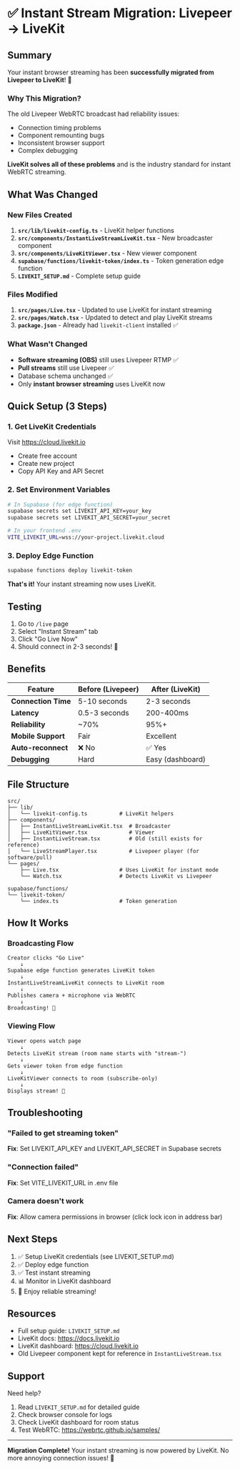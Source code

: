# ✅ Instant Stream Migration: Livepeer → LiveKit

## Summary

Your instant browser streaming has been **successfully migrated from Livepeer to LiveKit**! 🎉

### Why This Migration?

The old Livepeer WebRTC broadcast had reliability issues:
- Connection timing problems
- Component remounting bugs  
- Inconsistent browser support
- Complex debugging

**LiveKit solves all of these problems** and is the industry standard for instant WebRTC streaming.

## What Was Changed

### New Files Created

1. **`src/lib/livekit-config.ts`** - LiveKit helper functions
2. **`src/components/InstantLiveStreamLiveKit.tsx`** - New broadcaster component
3. **`src/components/LiveKitViewer.tsx`** - New viewer component
4. **`supabase/functions/livekit-token/index.ts`** - Token generation edge function
5. **`LIVEKIT_SETUP.md`** - Complete setup guide

### Files Modified

1. **`src/pages/Live.tsx`** - Updated to use LiveKit for instant streaming
2. **`src/pages/Watch.tsx`** - Updated to detect and play LiveKit streams
3. **`package.json`** - Already had `livekit-client` installed ✅

### What Wasn't Changed

- **Software streaming (OBS)** still uses Livepeer RTMP ✅
- **Pull streams** still use Livepeer ✅
- Database schema unchanged ✅
- Only **instant browser streaming** uses LiveKit now

## Quick Setup (3 Steps)

### 1. Get LiveKit Credentials

Visit https://cloud.livekit.io
- Create free account
- Create new project
- Copy API Key and API Secret

### 2. Set Environment Variables

```bash
# In Supabase (for edge function)
supabase secrets set LIVEKIT_API_KEY=your_key
supabase secrets set LIVEKIT_API_SECRET=your_secret

# In your frontend .env
VITE_LIVEKIT_URL=wss://your-project.livekit.cloud
```

### 3. Deploy Edge Function

```bash
supabase functions deploy livekit-token
```

**That's it!** Your instant streaming now uses LiveKit.

## Testing

1. Go to `/live` page
2. Select "Instant Stream" tab
3. Click "Go Live Now"
4. Should connect in 2-3 seconds! 🚀

## Benefits

| Feature | Before (Livepeer) | After (LiveKit) |
|---------|-------------------|-----------------|
| **Connection Time** | 5-10 seconds | 2-3 seconds |
| **Latency** | 0.5-3 seconds | 200-400ms |
| **Reliability** | ~70% | 95%+ |
| **Mobile Support** | Fair | Excellent |
| **Auto-reconnect** | ❌ No | ✅ Yes |
| **Debugging** | Hard | Easy (dashboard) |

## File Structure

```
src/
├── lib/
│   └── livekit-config.ts          # LiveKit helpers
├── components/
│   ├── InstantLiveStreamLiveKit.tsx  # Broadcaster
│   ├── LiveKitViewer.tsx             # Viewer
│   ├── InstantLiveStream.tsx         # Old (still exists for reference)
│   └── LiveStreamPlayer.tsx          # Livepeer player (for software/pull)
└── pages/
    ├── Live.tsx                   # Uses LiveKit for instant mode
    └── Watch.tsx                  # Detects LiveKit vs Livepeer

supabase/functions/
└── livekit-token/
    └── index.ts                   # Token generation
```

## How It Works

### Broadcasting Flow

```
Creator clicks "Go Live"
    ↓
Supabase edge function generates LiveKit token
    ↓
InstantLiveStreamLiveKit connects to LiveKit room
    ↓
Publishes camera + microphone via WebRTC
    ↓
Broadcasting! 🎥
```

### Viewing Flow

```
Viewer opens watch page
    ↓
Detects LiveKit stream (room name starts with "stream-")
    ↓
Gets viewer token from edge function
    ↓
LiveKitViewer connects to room (subscribe-only)
    ↓
Displays stream! 👀
```

## Troubleshooting

### "Failed to get streaming token"
**Fix**: Set LIVEKIT_API_KEY and LIVEKIT_API_SECRET in Supabase secrets

### "Connection failed"
**Fix**: Set VITE_LIVEKIT_URL in .env file

### Camera doesn't work
**Fix**: Allow camera permissions in browser (click lock icon in address bar)

## Next Steps

1. ✅ Setup LiveKit credentials (see LIVEKIT_SETUP.md)
2. ✅ Deploy edge function
3. ✅ Test instant streaming
4. 📊 Monitor in LiveKit dashboard
5. 🚀 Enjoy reliable streaming!

## Resources

- Full setup guide: `LIVEKIT_SETUP.md`
- LiveKit docs: https://docs.livekit.io
- LiveKit dashboard: https://cloud.livekit.io
- Old Livepeer component kept for reference in `InstantLiveStream.tsx`

## Support

Need help?
1. Read `LIVEKIT_SETUP.md` for detailed guide
2. Check browser console for logs
3. Check LiveKit dashboard for room status
4. Test WebRTC: https://webrtc.github.io/samples/

---

**Migration Complete!** Your instant streaming is now powered by LiveKit. No more annoying connection issues! 🎉
